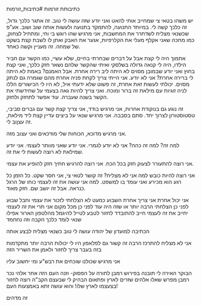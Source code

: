 
כתיבותת זורמות
#כתיבות_זורמות 

יש משהו בטאי צי שמחייב אותי להאט ואני יודע שזה עושה לי טוב. זה אתגר כלכך גדול, זה כלכך קשה לי.
במיוחד התנועה, להתמקד בתנועה ולעשות אותה שוב ושוב.
אע"פ שכשנאי מצליח לשדחרר את המחשבות, אני מרגיש שהו רוגש בי וחי, ומתחיל לצחוק, כמו מחכה שאני אקלף מעלי את הקלרפיות, אנער את האבק ואתן לו לשבת קצת בשקט של שמחה.
זה מעניין וקשה כאחד.

אתמוך היה לי קצת אבל על דברים שבחרתי בחיים, שלא עשיי, כמו הקשר עם חביר הילדו, היה לי קנאה גדולה בשלסקי ואיתי שהקשר שלהם נשאר חזק כלכך,
ואני קצת בחוץ
ואני יודע שבמובן מסוים לא היתה ליב רירה אחרת. אבל האמנם? באמת לא היתה לי ברירה אחרת?
אני לא יודע. אני הייתי צריך לקחת פניה אחרת מהם שגמרה גם לנתק מסוים. יכולתי לעשות זאת אחרת, זה פשוט שלא ידעתי איל, לא היו לי הכישורים הללו לניה זוגיות עם מילאת
זה ברור ומוכח.
ואני צריך להיות גאה בצעמי על שחידשתי את הקשר בשנה שעברה.
עוד אפשר לתחזק ולחזק.

זה נוגע גם בנוקודת אחרות, אני מרגיש בודד, אני צריך קצת קשר עם גברים סביבי, טסטוסטורון לצרוך יחד. סתם בסבבה.
אני מרגיש שנאי על ביצים עדיין קצת ליד מילאת, זה עצןוב לי.

אני מרגיש מדוכא, הכוחות שלי מודכאים ואני עצוב מזה.

למה זה? למה זה כהה?
אני לא יודע לגמרי.
אני יודע שאני מוותר לעצמי.
אני יודע שמילאת לא רוצה לעשות לי את זה.

אני רוצה להתעורר לצעוק חזק בכל הכח.
אני רוצה להרגיש חתיך
חזק
להופיע את עצמי.

אני רוצה להיות כובש
למה אני לא מצליח?
זה קושר לטאי צי,
אני חסר שקט.
כל הזמן כל רגע הוא מכירע ואני עומד בו למשפט.
למה אני עושה את זה לעצמי
כוחו של הרגל כנראה.
אבל זה יושב שם. חזק מאוד.

אני יכול אחרת
אני צריך אחרת
השבוע כמעט לא הצלחתי לזכור את עצמי וחבל
שבוע לפני כן הצלחתי הרבה יותר
או שזה היה עוד לפני כן
מכל מקום אני תרי את זה לעצמי
יחייב את זה לעצמי
חייב להתובדד
לחזור לטבע
לטייל
להיגמל מהלטפון הארור
אפילו שנאי לומד כלכך הקבה וזה נחחמד

הכתיבה למועדון של יהודה עושה לי טוב כשנאי מצליח לבצע אותה

אני לא מצליח להתרכז הרבה
זה קשור גם לפלאפון
היו לי יכולות הרבה יותר מתקדמות בזה בעבר
צריך לחזור ולאמן את השריר הזה

אני מרגיש שכולנו שוכחים את רבש"ע
ומי יחשוב עליו

הבוקר האירה לי תובנה בפירוש רמבן לתורה על הפסוק-
וזנה העם הזה אחר אלהי נכר
רמבן מפרש שאלו אלהים שזרים לארץ
ופתאום הבהיק לי שבעצם הקב"ה רוצה לחזור בצעצמו לארץ שלו!
והוא עושה זתא באמצעות העם!

זה מדהים

